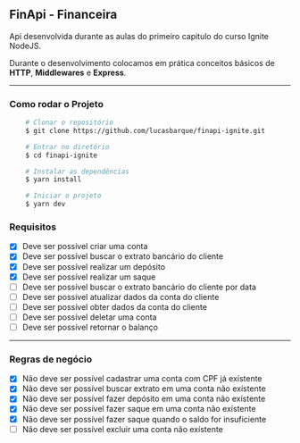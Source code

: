 ## FinApi - Financeira

Api desenvolvida durante as aulas do primeiro capitulo do curso Ignite NodeJS.

Durante o desenvolvimento colocamos em prática conceitos básicos de **HTTP**, **Middlewares** e **Express**.

---

### Como rodar o Projeto
```bash
    # Clonar o repositório
    $ git clone https://github.com/lucasbarque/finapi-ignite.git

    # Entrar no diretório
    $ cd finapi-ignite

    # Instalar as dependências
    $ yarn install

    # Iniciar o projeto
    $ yarn dev
```

### Requisitos

- [x] Deve ser possível criar uma conta
- [x] Deve ser possível buscar o extrato bancário do cliente
- [x] Deve ser possível realizar um depósito
- [x] Deve ser possível realizar um saque
- [ ] Deve ser possível buscar o extrato bancário do cliente por data
- [ ] Deve ser possível atualizar dados da conta do cliente
- [ ] Deve ser possível obter dados da conta do cliente
- [ ] Deve ser possível deletar uma conta
- [ ] Deve ser possível retornar o balanço

---

### Regras de negócio

- [x] Não deve ser possível cadastrar uma conta com CPF já exístente
- [x] Não deve ser possível buscar extrato em uma conta não exístente
- [x] Não deve ser possível fazer depósito em uma conta não exístente
- [x] Não deve ser possível fazer saque em uma conta não exístente
- [x] Não deve ser possível fazer saque quando o saldo for insuficiente
- [ ] Não deve ser possível excluir uma conta não exístente